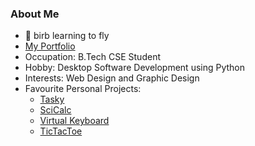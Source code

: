 ### About Me
- 🐤 birb learning to fly
- [My Portfolio](https://abhik002.github.io/)
- Occupation: B.Tech CSE Student
- Hobby: Desktop Software Development using Python
- Interests: Web Design and Graphic Design
- Favourite Personal Projects:
  - [Tasky](https://github.com/AbhiK002/Tasky#readme)   
  - [SciCalc](https://github.com/AbhiK002/sci-calc#readme)
  - [Virtual Keyboard](https://github.com/AbhiK002/virtual-keyboard#readme)
  - [TicTacToe](https://github.com/AbhiK002/tic-tac-toe#readme)
